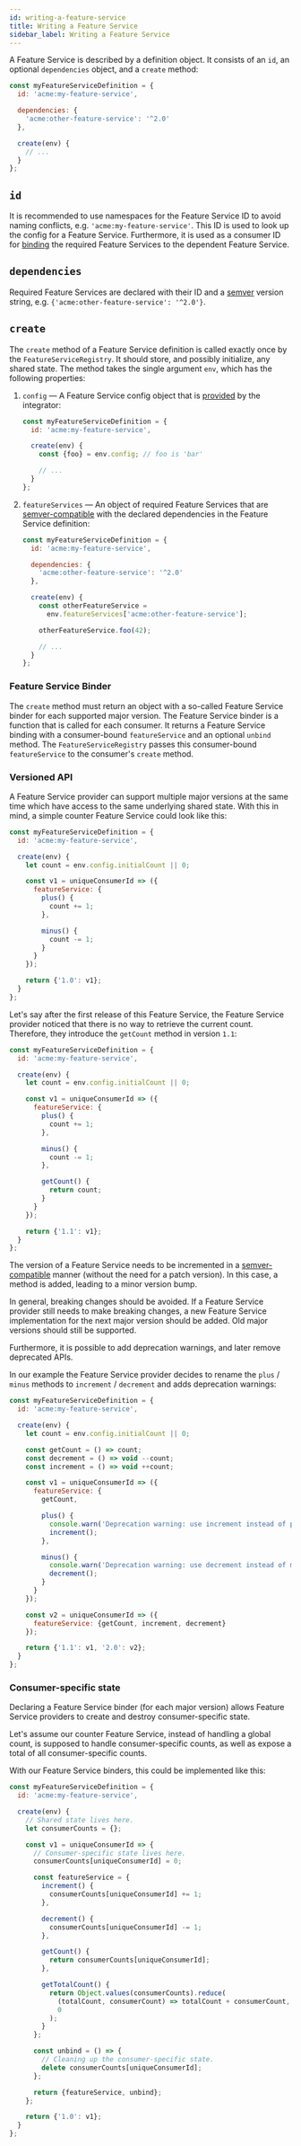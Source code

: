 ```yaml
---
id: writing-a-feature-service
title: Writing a Feature Service
sidebar_label: Writing a Feature Service
---
```


A Feature Service is described by a definition object. It consists of an `id`,
an optional `dependencies` object, and a `create` method:

```js
const myFeatureServiceDefinition = {
  id: 'acme:my-feature-service',

  dependencies: {
    'acme:other-feature-service': '^2.0'
  },

  create(env) {
    // ...
  }
};
```

## `id`

It is recommended to use namespaces for the Feature Service ID to avoid naming
conflicts, e.g. `'acme:my-feature-service'`. This ID is used to look up the
config for a Feature Service. Furthermore, it is used as a consumer ID for
[binding][feature-service-binder] the required Feature Services to the dependent
Feature Service.

## `dependencies`

Required Feature Services are declared with their ID and a [semver][semver]
version string, e.g. `{'acme:other-feature-service': '^2.0'}`.

## `create`

The `create` method of a Feature Service definition is called exactly once by
the `FeatureServiceRegistry`. It should store, and possibly initialize, any
shared state. The method takes the single argument `env`, which has the
following properties:

1. `config` — A Feature Service config object that is
   [provided][providing-config-objects] by the integrator:

   ```js
   const myFeatureServiceDefinition = {
     id: 'acme:my-feature-service',

     create(env) {
       const {foo} = env.config; // foo is 'bar'

       // ...
     }
   };
   ```

1. `featureServices` — An object of required Feature Services that are
   [semver-compatible][semver] with the declared dependencies in the Feature
   Service definition:

   ```js
   const myFeatureServiceDefinition = {
     id: 'acme:my-feature-service',

     dependencies: {
       'acme:other-feature-service': '^2.0'
     },

     create(env) {
       const otherFeatureService =
         env.featureServices['acme:other-feature-service'];

       otherFeatureService.foo(42);

       // ...
     }
   };
   ```

### Feature Service Binder

The `create` method must return an object with a so-called Feature Service
binder for each supported major version. The Feature Service binder is a
function that is called for each consumer. It returns a Feature Service binding
with a consumer-bound `featureService` and an optional `unbind` method. The
`FeatureServiceRegistry` passes this consumer-bound `featureService` to the
consumer's `create` method.

### Versioned API

A Feature Service provider can support multiple major versions at the same time
which have access to the same underlying shared state. With this in mind, a
simple counter Feature Service could look like this:

```js
const myFeatureServiceDefinition = {
  id: 'acme:my-feature-service',

  create(env) {
    let count = env.config.initialCount || 0;

    const v1 = uniqueConsumerId => ({
      featureService: {
        plus() {
          count += 1;
        },

        minus() {
          count -= 1;
        }
      }
    });

    return {'1.0': v1};
  }
};
```

Let's say after the first release of this Feature Service, the Feature Service
provider noticed that there is no way to retrieve the current count. Therefore,
they introduce the `getCount` method in version `1.1`:

```js
const myFeatureServiceDefinition = {
  id: 'acme:my-feature-service',

  create(env) {
    let count = env.config.initialCount || 0;

    const v1 = uniqueConsumerId => ({
      featureService: {
        plus() {
          count += 1;
        },

        minus() {
          count -= 1;
        },

        getCount() {
          return count;
        }
      }
    });

    return {'1.1': v1};
  }
};
```

The version of a Feature Service needs to be incremented in a
[semver-compatible][semver] manner (without the need for a patch version). In
this case, a method is added, leading to a minor version bump.

In general, breaking changes should be avoided. If a Feature Service provider
still needs to make breaking changes, a new Feature Service implementation for
the next major version should be added. Old major versions should still be
supported.

Furthermore, it is possible to add deprecation warnings, and later remove
deprecated APIs.

In our example the Feature Service provider decides to rename the `plus` /
`minus` methods to `increment` / `decrement` and adds deprecation warnings:

```js
const myFeatureServiceDefinition = {
  id: 'acme:my-feature-service',

  create(env) {
    let count = env.config.initialCount || 0;

    const getCount = () => count;
    const decrement = () => void --count;
    const increment = () => void ++count;

    const v1 = uniqueConsumerId => ({
      featureService: {
        getCount,

        plus() {
          console.warn('Deprecation warning: use increment instead of plus.');
          increment();
        },

        minus() {
          console.warn('Deprecation warning: use decrement instead of minus.');
          decrement();
        }
      }
    });

    const v2 = uniqueConsumerId => ({
      featureService: {getCount, increment, decrement}
    });

    return {'1.1': v1, '2.0': v2};
  }
};
```

### Consumer-specific state

Declaring a Feature Service binder (for each major version) allows Feature
Service providers to create and destroy consumer-specific state.

Let's assume our counter Feature Service, instead of handling a global count, is
supposed to handle consumer-specific counts, as well as expose a total of all
consumer-specific counts.

With our Feature Service binders, this could be implemented like this:

```js
const myFeatureServiceDefinition = {
  id: 'acme:my-feature-service',

  create(env) {
    // Shared state lives here.
    let consumerCounts = {};

    const v1 = uniqueConsumerId => {
      // Consumer-specific state lives here.
      consumerCounts[uniqueConsumerId] = 0;

      const featureService = {
        increment() {
          consumerCounts[uniqueConsumerId] += 1;
        },

        decrement() {
          consumerCounts[uniqueConsumerId] -= 1;
        },

        getCount() {
          return consumerCounts[uniqueConsumerId];
        },

        getTotalCount() {
          return Object.values(consumerCounts).reduce(
            (totalCount, consumerCount) => totalCount + consumerCount,
            0
          );
        }
      };

      const unbind = () => {
        // Cleaning up the consumer-specific state.
        delete consumerCounts[uniqueConsumerId];
      };

      return {featureService, unbind};
    };

    return {'1.0': v1};
  }
};
```

[feature-service-binder]:
  /docs/guides/writing-a-feature-service#feature-service-binder
[providing-config-objects]:
  /docs/guides/integrating-the-feature-hub#providing-config-objects
[semver]: https://semver.org
